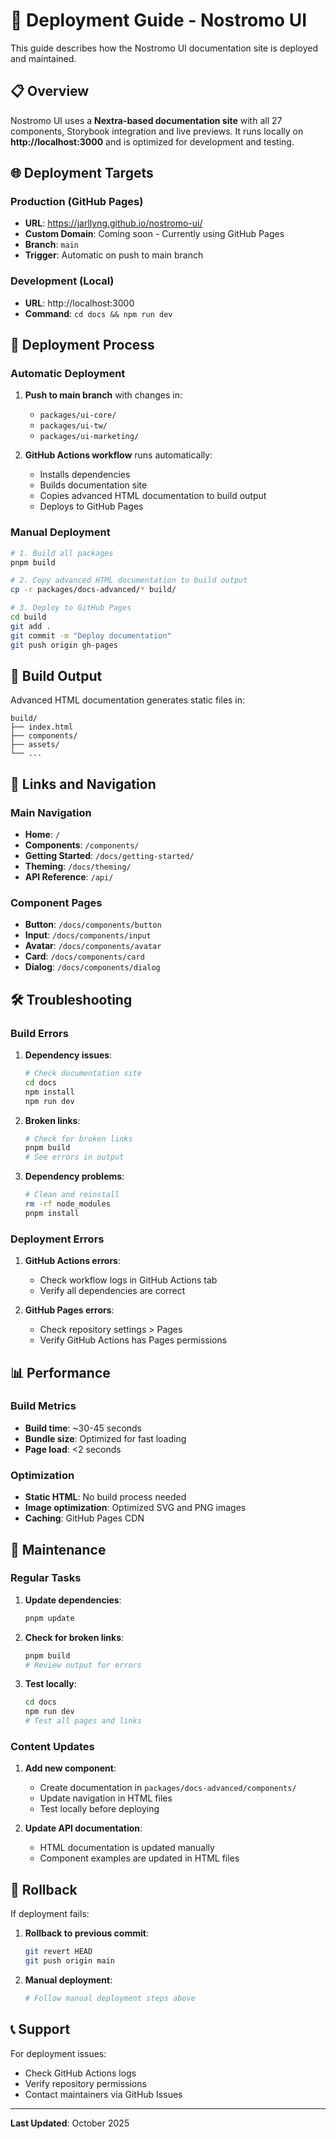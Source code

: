 # 🚀 Deployment Guide - Nostromo UI

This guide describes how the Nostromo UI documentation site is deployed and maintained.

## 📋 Overview

Nostromo UI uses a **Nextra-based documentation site** with all 27 components, Storybook integration and live previews. It runs locally on **http://localhost:3000** and is optimized for development and testing.

## 🌐 Deployment Targets

### **Production (GitHub Pages)**
- **URL**: https://jarllyng.github.io/nostromo-ui/
- **Custom Domain**: Coming soon - Currently using GitHub Pages
- **Branch**: `main`
- **Trigger**: Automatic on push to main branch

### **Development (Local)**
- **URL**: http://localhost:3000
- **Command**: `cd docs && npm run dev`

## 🔧 Deployment Process

### **Automatic Deployment**

1. **Push to main branch** with changes in:
   - `packages/ui-core/`
   - `packages/ui-tw/`
   - `packages/ui-marketing/`

2. **GitHub Actions workflow** runs automatically:
   - Installs dependencies
   - Builds documentation site
   - Copies advanced HTML documentation to build output
   - Deploys to GitHub Pages

### **Manual Deployment**

```bash
# 1. Build all packages
pnpm build

# 2. Copy advanced HTML documentation to build output
cp -r packages/docs-advanced/* build/

# 3. Deploy to GitHub Pages
cd build
git add .
git commit -m "Deploy documentation"
git push origin gh-pages
```

## 📁 Build Output

Advanced HTML documentation generates static files in:

```
build/
├── index.html
├── components/
├── assets/
└── ...
```

## 🔗 Links and Navigation

### **Main Navigation**
- **Home**: `/`
- **Components**: `/components/`
- **Getting Started**: `/docs/getting-started/`
- **Theming**: `/docs/theming/`
- **API Reference**: `/api/`

### **Component Pages**
- **Button**: `/docs/components/button`
- **Input**: `/docs/components/input`
- **Avatar**: `/docs/components/avatar`
- **Card**: `/docs/components/card`
- **Dialog**: `/docs/components/dialog`

## 🛠️ Troubleshooting

### **Build Errors**

1. **Dependency issues**:
   ```bash
   # Check documentation site
   cd docs
   npm install
   npm run dev
   ```

2. **Broken links**:
   ```bash
   # Check for broken links
   pnpm build
   # See errors in output
   ```

3. **Dependency problems**:
   ```bash
   # Clean and reinstall
   rm -rf node_modules
   pnpm install
   ```

### **Deployment Errors**

1. **GitHub Actions errors**:
   - Check workflow logs in GitHub Actions tab
   - Verify all dependencies are correct

2. **GitHub Pages errors**:
   - Check repository settings > Pages
   - Verify GitHub Actions has Pages permissions

## 📊 Performance

### **Build Metrics**
- **Build time**: ~30-45 seconds
- **Bundle size**: Optimized for fast loading
- **Page load**: <2 seconds

### **Optimization**
- **Static HTML**: No build process needed
- **Image optimization**: Optimized SVG and PNG images
- **Caching**: GitHub Pages CDN

## 🔄 Maintenance

### **Regular Tasks**

1. **Update dependencies**:
   ```bash
   pnpm update
   ```

2. **Check for broken links**:
   ```bash
   pnpm build
   # Review output for errors
   ```

3. **Test locally**:
   ```bash
   cd docs
   npm run dev
   # Test all pages and links
   ```

### **Content Updates**

1. **Add new component**:
   - Create documentation in `packages/docs-advanced/components/`
   - Update navigation in HTML files
   - Test locally before deploying

2. **Update API documentation**:
   - HTML documentation is updated manually
   - Component examples are updated in HTML files

## 🚨 Rollback

If deployment fails:

1. **Rollback to previous commit**:
   ```bash
   git revert HEAD
   git push origin main
   ```

2. **Manual deployment**:
   ```bash
   # Follow manual deployment steps above
   ```

## 📞 Support

For deployment issues:
- Check GitHub Actions logs
- Verify repository permissions
- Contact maintainers via GitHub Issues

---

**Last Updated**: October 2025